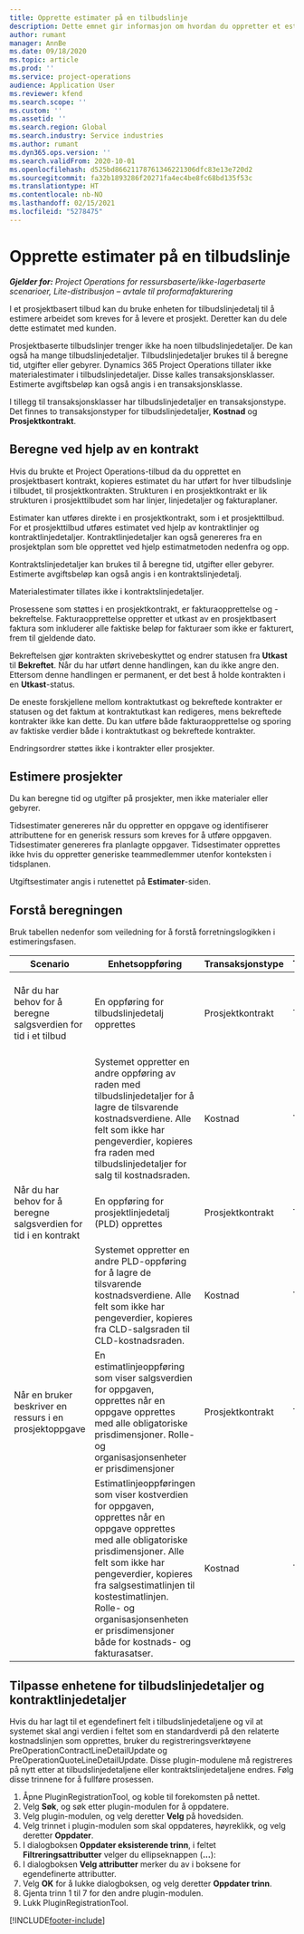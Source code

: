 ```yaml
---
title: Opprette estimater på en tilbudslinje
description: Dette emnet gir informasjon om hvordan du oppretter et estimat på en tilbudslinje for et prosjekt.
author: rumant
manager: AnnBe
ms.date: 09/18/2020
ms.topic: article
ms.prod: ''
ms.service: project-operations
audience: Application User
ms.reviewer: kfend
ms.search.scope: ''
ms.custom: ''
ms.assetid: ''
ms.search.region: Global
ms.search.industry: Service industries
ms.author: rumant
ms.dyn365.ops.version: ''
ms.search.validFrom: 2020-10-01
ms.openlocfilehash: d525bd86621178761346221306dfc83e13e720d2
ms.sourcegitcommit: fa32b1893286f20271fa4ec4be8fc68bd135f53c
ms.translationtype: HT
ms.contentlocale: nb-NO
ms.lasthandoff: 02/15/2021
ms.locfileid: "5278475"
---
```

# <a name="create-estimates-on-a-quote-line"></a>Opprette estimater på en tilbudslinje

_**Gjelder for:** Project Operations for ressursbaserte/ikke-lagerbaserte scenarioer, Lite-distribusjon – avtale til proformafakturering_

I et prosjektbasert tilbud kan du bruke enheten for tilbudslinjedetalj til å estimere arbeidet som kreves for å levere et prosjekt. Deretter kan du dele dette estimatet med kunden.

Prosjektbaserte tilbudslinjer trenger ikke ha noen tilbudslinjedetaljer. De kan også ha mange tilbudslinjedetaljer. Tilbudslinjedetaljer brukes til å beregne tid, utgifter eller gebyrer. Dynamics 365 Project Operations tillater ikke materialestimater i tilbudslinjedetaljer. Disse kalles transaksjonsklasser. Estimerte avgiftsbeløp kan også angis i en transaksjonsklasse.

I tillegg til transaksjonsklasser har tilbudslinjedetaljer en transaksjonstype. Det finnes to transaksjonstyper for tilbudslinjedetaljer, **Kostnad** og **Prosjektkontrakt**.

## <a name="estimate-by-using-a-contract"></a>Beregne ved hjelp av en kontrakt

Hvis du brukte et Project Operations-tilbud da du opprettet en prosjektbasert kontrakt, kopieres estimatet du har utført for hver tilbudslinje i tilbudet, til prosjektkontrakten. Strukturen i en prosjektkontrakt er lik strukturen i prosjekttilbudet som har linjer, linjedetaljer og fakturaplaner.

Estimater kan utføres direkte i en prosjektkontrakt, som i et prosjekttilbud. For et prosjekttilbud utføres estimatet ved hjelp av kontraktlinjer og kontraktlinjedetaljer. Kontraktlinjedetaljer kan også genereres fra en prosjektplan som ble opprettet ved hjelp estimatmetoden nedenfra og opp.

Kontraktslinjedetaljer kan brukes til å beregne tid, utgifter eller gebyrer. Estimerte avgiftsbeløp kan også angis i en kontraktslinjedetalj.

Materialestimater tillates ikke i kontraktslinjedetaljer.

Prosessene som støttes i en prosjektkontrakt, er fakturaopprettelse og -bekreftelse. Fakturaopprettelse oppretter et utkast av en prosjektbasert faktura som inkluderer alle faktiske beløp for fakturaer som ikke er fakturert, frem til gjeldende dato.

Bekreftelsen gjør kontrakten skrivebeskyttet og endrer statusen fra **Utkast** til **Bekreftet**. Når du har utført denne handlingen, kan du ikke angre den. Ettersom denne handlingen er permanent, er det best å holde kontrakten i en **Utkast**-status.

De eneste forskjellene mellom kontraktutkast og bekreftede kontrakter er statusen og det faktum at kontraktutkast kan redigeres, mens bekreftede kontrakter ikke kan dette. Du kan utføre både fakturaopprettelse og sporing av faktiske verdier både i kontraktutkast og bekreftede kontrakter.

Endringsordrer støttes ikke i kontrakter eller prosjekter.

## <a name="estimating-projects"></a>Estimere prosjekter

Du kan beregne tid og utgifter på prosjekter, men ikke materialer eller gebyrer.

Tidsestimater genereres når du oppretter en oppgave og identifiserer attributtene for en generisk ressurs som kreves for å utføre oppgaven. Tidsestimater genereres fra planlagte oppgaver. Tidsestimater opprettes ikke hvis du oppretter generiske teammedlemmer utenfor konteksten i tidsplanen.

Utgiftsestimater angis i rutenettet på **Estimater**-siden.

## <a name="understand-estimation"></a>Forstå beregningen

Bruk tabellen nedenfor som veiledning for å forstå forretningslogikken i estimeringsfasen.

| Scenario                                                                                                                                                                                                                                                                                                                                          | Enhetsoppføring                                                                                                                                                                                                       | Transaksjonstype | Transaksjonsklasse | Tilleggsinformasjon                                                            |
|---------------------------------------------------------------------------------------------------------------------------------------------------------------------------------------------------------------------------------------------------------------------------------------------------------------------------------------------------|---------------------------------------------------------------------------------------------------------------------------------------------------------------------------------------------------------------------|------------------|-------------|-----------------------------------------------------------------------------------|
| Når du har behov for å beregne salgsverdien for tid i et tilbud                                                                                                                                                                                                                                                                                    | En oppføring for tilbudslinjedetalj opprettes                                                                                                                                                                               | Prosjektkontrakt | Time        | Transaksjonsopprinnelse-feltet på raden med tilbudslinjedetaljer på salgssiden refererer til raden med tilbudslinjedetaljer på kostnadssiden |
|                                                                                                                                                                                                                                                                                     | Systemet oppretter en andre oppføring av raden med tilbudslinjedetaljer for å lagre de tilsvarende kostnadsverdiene. Alle felt som ikke har pengeverdier, kopieres fra raden med tilbudslinjedetaljer for salg til kostnadsraden.                                                                                                                                                                               | Kostnad | Time        | Transaksjonsopprinnelse-feltet på raden med tilbudslinjedetaljer på salgssiden refererer til raden med tilbudslinjedetaljer på kostnadssiden |
| Når du har behov for å beregne salgsverdien for tid i en kontrakt                                                                                                                                                                                                                                                                                 | En oppføring for prosjektlinjedetalj (PLD) opprettes                                                                                                                                                                    | Prosjektkontrakt | Time        | Transaksjonsopprinnelse-feltet på PLD-raden på salgssiden refererer til PLD-raden på kostnadssiden      |
|                                                                                                                                                                                                                                                                                  | Systemet oppretter en andre PLD-oppføring for å lagre de tilsvarende kostnadsverdiene. Alle felt som ikke har pengeverdier, kopieres fra CLD-salgsraden til CLD-kostnadsraden.                                                                                                                                                                    | Kostnad | Time        | Transaksjonsopprinnelse-feltet på PLD-raden på salgssiden refererer til PLD-raden på kostnadssiden      |
| Når en bruker beskriver en ressurs i en prosjektoppgave                                                                                                                                                                                                                                                                                            | En estimatlinjeoppføring som viser salgsverdien for oppgaven, opprettes når en oppgave opprettes med alle obligatoriske prisdimensjoner. Rolle- og organisasjonsenheter er prisdimensjoner | Prosjektkontrakt | Tid        |                                                                                   |
|     | Estimatlinjeoppføringen som viser kostverdien for oppgaven, opprettes når en oppgave opprettes med alle obligatoriske prisdimensjoner. Alle felt som ikke har pengeverdier, kopieres fra salgsestimatlinjen til kostestimatlinjen. Rolle- og organisasjonsenheten er prisdimensjoner både for kostnads- og fakturasatser.                                                                                                                                                                                                                | Kostnad             | Tid           |                                                                                   |



## <a name="customize-the-quote-line-detail-and-contract-line-detail-entities"></a>Tilpasse enhetene for tilbudslinjedetaljer og kontraktlinjedetaljer

Hvis du har lagt til et egendefinert felt i tilbudslinjedetaljene og vil at systemet skal angi verdien i feltet som en standardverdi på den relaterte kostnadslinjen som opprettes, bruker du registreringsverktøyene PreOperationContractLineDetailUpdate og PreOperationQuoteLineDetailUpdate. Disse plugin-modulene må registreres på nytt etter at tilbudslinjedetaljene eller kontraktslinjedetaljene endres. Følg disse trinnene for å fullføre prosessen.

1. Åpne PluginRegistrationTool, og koble til forekomsten på nettet.
2. Velg **Søk**, og søk etter plugin-modulen for å oppdatere.
3. Velg plugin-modulen, og velg deretter **Velg** på hovedsiden.
4. Velg trinnet i plugin-modulen som skal oppdateres, høyreklikk, og velg deretter **Oppdater**.
5. I dialogboksen **Oppdater eksisterende trinn**, i feltet **Filtreringsattributter** velger du ellipseknappen (**...**):
6. I dialogboksen **Velg attributter** merker du av i boksene for egendefinerte attributter.
7. Velg **OK** for å lukke dialogboksen, og velg deretter **Oppdater trinn**.
8. Gjenta trinn 1 til 7 for den andre plugin-modulen.
9. Lukk PluginRegistrationTool.


[!INCLUDE[footer-include](../includes/footer-banner.md)]